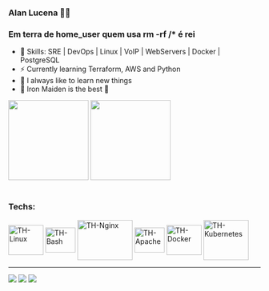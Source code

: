 ### Alan Lucena :man_technologist:

### Em terra de home_user quem usa rm -rf /* é rei

 - 📌 Skills: SRE | DevOps | Linux | VoIP | WebServers | Docker | PostgreSQL
 - ⚡ Currently learning Terraform, AWS and Python
 - 📒 I always like to learn new things
 - 🤘 Iron Maiden is the best 🤘

<div style="display: inline_block">
    <img height="160em" src="https://github-readme-stats.vercel.app/api?username=alanlucena&show_icons=true&theme=dark"/>
    <img height="160em" src="https://github-readme-stats.vercel.app/api/top-langs/?username=alanlucena&layout=compact&langs_count=16&theme=dark" />
</div>

 <div style="display: inline_block"><br>
    <h3>Techs:</h3>
        <img align="center" alt="TH-Linux" height="60" width="70" src="https://upload.wikimedia.org/wikipedia/commons/thumb/3/35/Tux.svg/1200px-Tux.svg.png">
        <img align="center" alt="TH-Bash" height="50" width="60" src="https://thiagoalexandria.com.br/assets/img/bash-logo.png">
        <img align="center" alt="TH-Nginx" height="80" width="110" src="https://thiagoalexandria.com.br/assets/img/nginx-logo.png">
        <img align="center" alt="TH-Apache" height="50" width="60" src="https://thiagoalexandria.com.br/assets/img/apache-logo.png">
        <img align="center" alt="TH-Docker" height="60" width="70" src="https://thiagoalexandria.com.br/assets/img/docker-logo.png">
        <img align="center" alt="TH-Kubernetes" height="80" width="90" src="https://www.logo.wine/a/logo/Kubernetes/Kubernetes-Logo.wine.svg">
</div>

  ---

<div> 
  <a href="https://instagram.com/alanlucena4" target="_blank"><img src="https://img.shields.io/badge/-Instagram-%23E4405F?style=for-the-badge&logo=instagram&logoColor=white" target="_blank"></a>
  <a href = "mailto: alandm965@gmail.com"><img src="https://img.shields.io/badge/-Gmail-%23333?style=for-the-badge&logo=gmail&logoColor=white" target="_blank"></a>
  <a href="https://www.linkedin.com/in/alanlucena" target="_blank"><img src="https://img.shields.io/badge/-LinkedIn-%230077B5?style=for-the-badge&logo=linkedin&logoColor=white" target="_blank"></a> 
</div><br>
